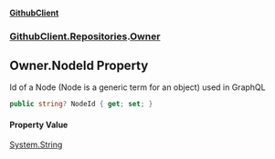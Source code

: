 #### [GithubClient](index 'index')
### [GithubClient.Repositories](GithubClient.Repositories 'GithubClient.Repositories').[Owner](GithubClient.Repositories.Owner 'GithubClient.Repositories.Owner')

## Owner.NodeId Property

Id of a Node (Node is a generic term for an object) used in GraphQL

```csharp
public string? NodeId { get; set; }
```

#### Property Value
[System.String](https://docs.microsoft.com/en-us/dotnet/api/System.String 'System.String')